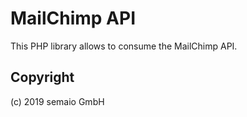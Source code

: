# MailChimp API

This PHP library allows to consume the MailChimp API.

## Copyright

(c) 2019 semaio GmbH
